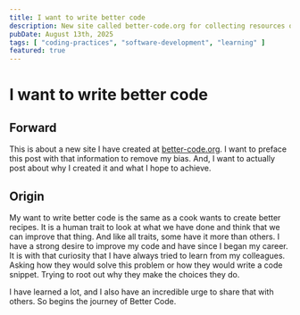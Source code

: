 ```yaml
---
title: I want to write better code
description: New site called better-code.org for collecting resources on the topic
pubDate: August 13th, 2025
tags: [ "coding-practices", "software-development", "learning" ]
featured: true
---
```


# I want to write better code

## Forward

This is about a new site I have created at [better-code.org](https://better-code.org). I want to preface this post with
that information to remove my bias. And, I want to actually post about why I created it and what I hope to achieve.

## Origin

My want to write better code is the same as a cook wants to create better recipes. It is a human trait to look at what
we have done and think that we can improve that thing. And like all traits, some have it more than others. I have
a strong desire to improve my code and have since I began my career. It is with that curiosity that I have always
tried to learn from my colleagues. Asking how they would solve this problem or how they would write a code snippet.
Trying to root out why they make the choices they do.

I have learned a lot, and I also have an incredible urge to share that with others. So begins the journey of 
Better Code.
